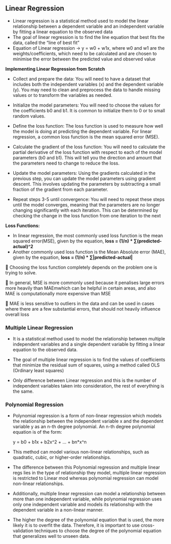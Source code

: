 ## Linear Regression

- Linear regression is a statistical method used to model the linear relationship between a dependent variable and an independent variable by fitting a linear equation to the observed data
- The goal of linear regression is to find the line equation that best fits the data, called the “line of best fit” 
- Equation of Linear regression -> y = w0 + w1x, where w0 and w1 are the weights/coefficients, which need to be calculated and are chosen to minimise the error between the predicted value and observed value 

**Implementing Linear Regression from Scratch**

- Collect and prepare the data: You will need to have a dataset that includes both the independent variables (x) and the dependent variable (y). You may need to clean and preprocess the data to handle missing values or to transform the variables as needed.

- Initialize the model parameters: You will need to choose the values for the coefficients b0 and b1. It is common to initialize them to 0 or to small random values.

- Define the loss function: The loss function is used to measure how well the model is doing at predicting the dependent variable. For linear regression, a common loss function is the mean squared error (MSE).

- Calculate the gradient of the loss function: You will need to calculate the partial derivative of the loss function with respect to each of the model parameters (b0 and b1). This will tell you the direction and amount that the parameters need to change to reduce the loss.

- Update the model parameters: Using the gradients calculated in the previous step, you can update the model parameters using gradient descent. This involves updating the parameters by subtracting a small fraction of the gradient from each parameter.

- Repeat steps 3-5 until convergence: You will need to repeat these steps until the model converges, meaning that the parameters are no longer changing significantly with each iteration. This can be determined by checking the change in the loss function from one iteration to the next


**Loss Functions:**
- In linear regression, the most commonly used loss function is the mean squared error(MSE), given by the equation, **loss = (1/n) * ∑(predicted-actual)^2**
-  Another commonly used loss function is the Mean Absolute error (MAE), given by the equation, **loss = (1/n) * ∑|predicted-actual|**

🎯 Choosing the loss function completely depends on the problem one is trying to solve.

🎯 In general, MSE is more commonly used because it penalises large errors more heavily than MAEmwhich can be helpful in certain areas, and also MAE is computationally more expensive than MSE

🎯 MAE is less sensitive to outliers in the data and can be used in cases where there are a few substantial errors, that should not heavily influence overall loss 


### Multiple Linear Regression

- It is a statistical method used to model the relationship between multiple independent variables and a single dependent variable by fitting a linear equation to the observed data.

- The goal of multiple linear regression is to find the values of coefficients that minimize the residual sum of squares, using a method called OLS 
(Ordinary least squares)

- Only difference between Linear regression and this is the number of independent variables taken into consideration, the rest of everything is the same. 

### Polynomial Regression

- Polynomial regression is a form of non-linear regression which models the relationship between the independent variable x and the dependent variable y as an n-th degree polynomial. An n-th degree polynomial equation is of the form:

    y = b0 + b1x + b2x^2 + ... + bn*x^n

- This method can model various non-linear relationships, such as quadratic, cubic, or higher-order relationships.

- The difference between this Polynomial regression and multiple linear regs lies in the type of relationship they model, multiple linear regression is restricted to Linear mod whereas polynomial regression can model non-linear relationships. 

- Additionally, multiple linear regression can model a relationship between more than one independent variable, while polynomial regression uses only one independent variable and models its relationship with the dependent variable in a non-linear manner.

- The higher the degree of the polynomial equation that is used, the more likely it is to overfit the data. Therefore, it is important to use cross-validation techniques to choose the degree of the polynomial equation that generalizes well to unseen data.

